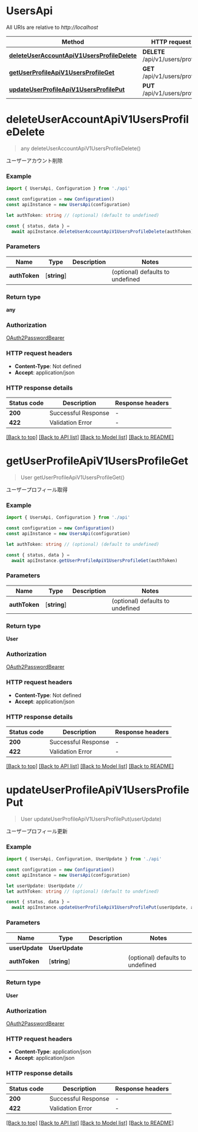 # UsersApi

All URIs are relative to _http://localhost_

| Method                                                                                    | HTTP request                     | Description         |
| ----------------------------------------------------------------------------------------- | -------------------------------- | ------------------- |
| [**deleteUserAccountApiV1UsersProfileDelete**](#deleteuseraccountapiv1usersprofiledelete) | **DELETE** /api/v1/users/profile | Delete User Account |
| [**getUserProfileApiV1UsersProfileGet**](#getuserprofileapiv1usersprofileget)             | **GET** /api/v1/users/profile    | Get User Profile    |
| [**updateUserProfileApiV1UsersProfilePut**](#updateuserprofileapiv1usersprofileput)       | **PUT** /api/v1/users/profile    | Update User Profile |

# **deleteUserAccountApiV1UsersProfileDelete**

> any deleteUserAccountApiV1UsersProfileDelete()

ユーザーアカウント削除

### Example

```typescript
import { UsersApi, Configuration } from './api'

const configuration = new Configuration()
const apiInstance = new UsersApi(configuration)

let authToken: string // (optional) (default to undefined)

const { status, data } =
  await apiInstance.deleteUserAccountApiV1UsersProfileDelete(authToken)
```

### Parameters

| Name          | Type         | Description | Notes                            |
| ------------- | ------------ | ----------- | -------------------------------- |
| **authToken** | [**string**] |             | (optional) defaults to undefined |

### Return type

**any**

### Authorization

[OAuth2PasswordBearer](../README.md#OAuth2PasswordBearer)

### HTTP request headers

- **Content-Type**: Not defined
- **Accept**: application/json

### HTTP response details

| Status code | Description         | Response headers |
| ----------- | ------------------- | ---------------- |
| **200**     | Successful Response | -                |
| **422**     | Validation Error    | -                |

[[Back to top]](#) [[Back to API list]](../README.md#documentation-for-api-endpoints) [[Back to Model list]](../README.md#documentation-for-models) [[Back to README]](../README.md)

# **getUserProfileApiV1UsersProfileGet**

> User getUserProfileApiV1UsersProfileGet()

ユーザープロフィール取得

### Example

```typescript
import { UsersApi, Configuration } from './api'

const configuration = new Configuration()
const apiInstance = new UsersApi(configuration)

let authToken: string // (optional) (default to undefined)

const { status, data } =
  await apiInstance.getUserProfileApiV1UsersProfileGet(authToken)
```

### Parameters

| Name          | Type         | Description | Notes                            |
| ------------- | ------------ | ----------- | -------------------------------- |
| **authToken** | [**string**] |             | (optional) defaults to undefined |

### Return type

**User**

### Authorization

[OAuth2PasswordBearer](../README.md#OAuth2PasswordBearer)

### HTTP request headers

- **Content-Type**: Not defined
- **Accept**: application/json

### HTTP response details

| Status code | Description         | Response headers |
| ----------- | ------------------- | ---------------- |
| **200**     | Successful Response | -                |
| **422**     | Validation Error    | -                |

[[Back to top]](#) [[Back to API list]](../README.md#documentation-for-api-endpoints) [[Back to Model list]](../README.md#documentation-for-models) [[Back to README]](../README.md)

# **updateUserProfileApiV1UsersProfilePut**

> User updateUserProfileApiV1UsersProfilePut(userUpdate)

ユーザープロフィール更新

### Example

```typescript
import { UsersApi, Configuration, UserUpdate } from './api'

const configuration = new Configuration()
const apiInstance = new UsersApi(configuration)

let userUpdate: UserUpdate //
let authToken: string // (optional) (default to undefined)

const { status, data } =
  await apiInstance.updateUserProfileApiV1UsersProfilePut(userUpdate, authToken)
```

### Parameters

| Name           | Type           | Description | Notes                            |
| -------------- | -------------- | ----------- | -------------------------------- |
| **userUpdate** | **UserUpdate** |             |                                  |
| **authToken**  | [**string**]   |             | (optional) defaults to undefined |

### Return type

**User**

### Authorization

[OAuth2PasswordBearer](../README.md#OAuth2PasswordBearer)

### HTTP request headers

- **Content-Type**: application/json
- **Accept**: application/json

### HTTP response details

| Status code | Description         | Response headers |
| ----------- | ------------------- | ---------------- |
| **200**     | Successful Response | -                |
| **422**     | Validation Error    | -                |

[[Back to top]](#) [[Back to API list]](../README.md#documentation-for-api-endpoints) [[Back to Model list]](../README.md#documentation-for-models) [[Back to README]](../README.md)
